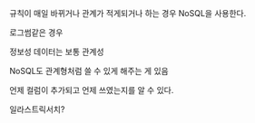 규칙이 매일 바뀌거나 관계가 적게되거나 하는 경우 NoSQL을 사용한다.
 
로그썸같은 경우

정보성 데이터는 보통 관계성

NoSQL도 관계형처럼 쓸 수 있게 해주는 게 있음

언제 컬럼이 추가되고 언제 쓰였는지를 알 수 있다.

일라스트릭서치?